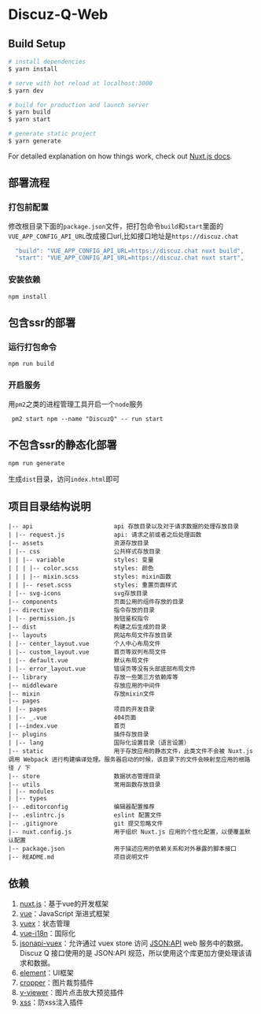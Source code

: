 # Discuz-Q-Web

## Build Setup

```bash
# install dependencies
$ yarn install

# serve with hot reload at localhost:3000
$ yarn dev

# build for production and launch server
$ yarn build
$ yarn start

# generate static project
$ yarn generate
```

For detailed explanation on how things work, check out [Nuxt.js docs](https://nuxtjs.org).


## 部署流程

### 打包前配置

修改根目录下面的```package.json```文件，把打包命令```build```和```start```里面的```VUE_APP_CONFIG_API_URL```改成接口url,比如接口地址是```https://discuz.chat```

```javascript
  "build": "VUE_APP_CONFIG_API_URL=https://discuz.chat nuxt build",
  "start": "VUE_APP_CONFIG_API_URL=https://discuz.chat nuxt start",
```

### 安装依赖

```
npm install
```

## 包含ssr的部署
### 运行打包命令

```
npm run build
```

### 开启服务

用```pm2```之类的进程管理工具开启一个```node```服务

```
 pm2 start npm --name "DiscuzQ" -- run start
```

## 不包含ssr的静态化部署

```
npm run generate
```

生成```dist```目录，访问```index.html```即可



## 项目目录结构说明
```
|-- api                       api 存放目录以及对于请求数据的处理存放目录
| |-- request.js              api: 请求之前或者之后处理函数
|-- assets                    资源存放目录
| |-- css                     公共样式存放目录
| | |-- variable              styles: 变量
| | | |-- color.scss          styles: 颜色
| | | |-- mixin.scss          styles: mixin函数
| | |-- reset.scss            styles: 重置页面样式
| |-- svg-icons               svg存放目录
|-- components                页面公用的组件存放的目录
|-- directive                 指令存放的目录
| |-- permission.js           按钮鉴权指令
|-- dist                      构建之后生成的目录
|-- layouts                   网站布局文件存放目录
| |-- center_layout.vue       个人中心布局文件
| |-- custom_layout.vue       首页等双列布局文件
| |-- default.vue             默认布局文件
| |-- error_layout.vue        错误页等没有头部底部布局文件
|-- library                   存放一些第三方依赖库等
|-- middleware                存放应用的中间件
|-- mixin                     存放mixin文件
|-- pages                   
| |-- pages                   项目的开发目录
| |-- _.vue                   404页面
| |--index.vue                首页
|-- plugins                   插件存放目录
| |-- lang                    国际化设置目录（语言设置）
|-- static                    用于存放应用的静态文件，此类文件不会被 Nuxt.js 调用 Webpack 进行构建编译处理。服务器启动的时候，该目录下的文件会映射至应用的根路径 / 下
|-- store                     数据状态管理目录
|-- utils                     常用函数存放目录
| |-- modules
| |-- types
|-- .editorconfig             编辑器配置推荐
|-- .eslintrc.js              eslint 配置文件
|-- .gitignore                git 提交忽略文件
|-- nuxt.config.js            用于组织 Nuxt.js 应用的个性化配置，以便覆盖默认配置
|-- package.json              用于描述应用的依赖关系和对外暴露的脚本接口
|-- README.md                 项目说明文件
```

## 依赖
1. [nuxt.js](https://nuxtjs.org/)：基于vue的开发框架
2. [vue](https://cn.vuejs.org/index.html)：JavaScript 渐进式框架
3. [vuex](https://vuex.vuejs.org/zh/)：状态管理
4. [vue-i18n](https://kazupon.github.io/vue-i18n/zh/)：国际化
5. [jsonapi-vuex](https://github.com/mrichar1/jsonapi-vuex)：允许通过 vuex store 访问 [JSON:API](https://jsonapi.org/) web 服务中的数据。Discuz Q 接口使用的是 JSON:API 规范，所以使用这个库更加方便处理该请求和数据。
6. [element](https://element.eleme.cn/)：UI框架
7. [cropper](https://www.npmjs.com/package/cropperjs)：图片裁剪插件
8. [v-viewer](https://github.com/mirari/v-viewer)：图片点击放大预览插件
9. [xss](https://www.npmjs.com/package/xss)：防xss注入插件